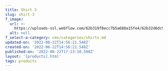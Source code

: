```yaml
---
title: Shirt 3
slug: shirt-3
f_image:
  url: >-
    https://uploads-ssl.webflow.com/62b319f8ecc7b5a688a15fe4/62b32d6dc920a62864a247f0_Shot_11_071_R.jpg
  alt: null
f_select-a-category: cms/categories/shirts.md
updated-on: '2022-06-22T14:56:21.548Z'
created-on: '2022-06-22T14:56:21.548Z'
published-on: '2022-06-22T17:23:10.598Z'
layout: '[products].html'
tags: products
---
```



